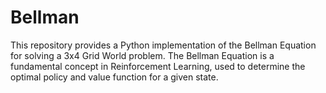 # Bellman
This repository provides a Python implementation of the Bellman Equation for solving a 3x4 Grid World problem. The Bellman Equation is a fundamental concept in Reinforcement Learning, used to determine the optimal policy and value function for a given state.
